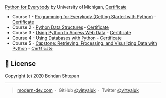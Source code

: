 [Python for Everybody](https://www.coursera.org/specializations/python) by University of Michigan, [Certificate](https://www.coursera.org/account/accomplishments/specialization/ASL7SV6K49BA)
- Course 1 - [
Programming for Everybody (Getting Started with Python)](https://www.coursera.org/learn/python?specialization=python) - [Certificate](https://www.coursera.org/account/accomplishments/verify/UM3Q6AMQ9XM5)
- Course 2 - [
Python Data Structures](https://www.coursera.org/learn/python-data?specialization=python) - [Certificate](https://www.coursera.org/account/accomplishments/verify/F53SQJL79DX6)
- Course 3 - [
Using Python to Access Web Data](https://www.coursera.org/learn/python-network-data?specialization=python) - [Certificate](https://www.coursera.org/account/accomplishments/verify/PC3B328H8T6M)
- Course 4 - [
Using Databases with Python](https://www.coursera.org/learn/python-databases?specialization=python) - [Certificate](https://www.coursera.org/account/accomplishments/verify/7MXYKGM5P3PR)
- Course 5 - [Capstone: Retrieving, Processing, and Visualizing Data with Python](https://www.coursera.org/learn/python-data-visualization) - [Certificate](https://www.coursera.org/account/accomplishments/verify/78UJGZLHCW7W)


## :green_book: License

Copyright (c) 2020 Bohdan Shtepan

---

> [modern-dev.com](http://modern-dev.com) &nbsp;&middot;&nbsp;
> GitHub [@virtyaluk](https://github.com/virtyaluk) &nbsp;&middot;&nbsp;
> Twitter [@virtyaluk](https://twitter.com/virtyaluk)
